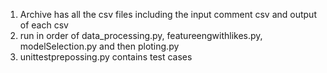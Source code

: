 1. Archive has all the csv files including the input comment csv and output of each csv
2. run in order of data_processing.py, featureengwithlikes.py, modelSelection.py and then ploting.py
3. unittestprepossing.py contains test cases
